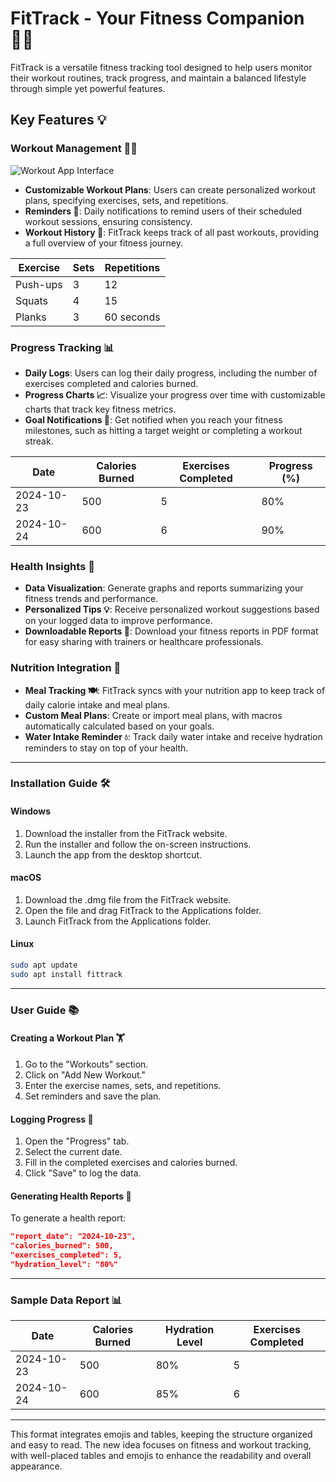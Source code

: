 # FitTrack - Your Fitness Companion 🏋️‍♂️

FitTrack is a versatile fitness tracking tool designed to help users monitor their workout routines, track progress, and maintain a balanced lifestyle through simple yet powerful features.

## Key Features 💡

### Workout Management 🏃‍♀️
![Workout App Interface](![](file:///C:/Users/%D8%B9%D9%85%D8%B1%20%D8%A7%D9%84%D9%85%D8%B9%D8%B4%D9%8A/Downloads/52eff365431121.5af42f261b5b6.png))
- **Customizable Workout Plans**: Users can create personalized workout plans, specifying exercises, sets, and repetitions.
- **Reminders 🔔**: Daily notifications to remind users of their scheduled workout sessions, ensuring consistency.
- **Workout History 📅**: FitTrack keeps track of all past workouts, providing a full overview of your fitness journey.

| Exercise          | Sets | Repetitions |
|-------------------|------|-------------|
| Push-ups          | 3    | 12          |
| Squats            | 4    | 15          |
| Planks            | 3    | 60 seconds  |

### Progress Tracking 📊
- **Daily Logs**: Users can log their daily progress, including the number of exercises completed and calories burned.
- **Progress Charts 📈**: Visualize your progress over time with customizable charts that track key fitness metrics.
- **Goal Notifications 🎯**: Get notified when you reach your fitness milestones, such as hitting a target weight or completing a workout streak.

| Date       | Calories Burned | Exercises Completed | Progress (%) |
|------------|-----------------|---------------------|--------------|
| 2024-10-23 | 500             | 5                   | 80%          |
| 2024-10-24 | 600             | 6                   | 90%          |

### Health Insights 🧠
- **Data Visualization**: Generate graphs and reports summarizing your fitness trends and performance.
- **Personalized Tips 💡**: Receive personalized workout suggestions based on your logged data to improve performance.
- **Downloadable Reports 📝**: Download your fitness reports in PDF format for easy sharing with trainers or healthcare professionals.

### Nutrition Integration 🥗
- **Meal Tracking 🍽️**: FitTrack syncs with your nutrition app to keep track of daily calorie intake and meal plans.
- **Custom Meal Plans**: Create or import meal plans, with macros automatically calculated based on your goals.
- **Water Intake Reminder 💧**: Track daily water intake and receive hydration reminders to stay on top of your health.

---

### Installation Guide 🛠️

#### Windows
1. Download the installer from the FitTrack website.
2. Run the installer and follow the on-screen instructions.
3. Launch the app from the desktop shortcut.

#### macOS
1. Download the .dmg file from the FitTrack website.
2. Open the file and drag FitTrack to the Applications folder.
3. Launch FitTrack from the Applications folder.

#### Linux
```bash
sudo apt update
sudo apt install fittrack
```

---

### User Guide 📚

#### Creating a Workout Plan 🏋️
1. Go to the "Workouts" section.
2. Click on "Add New Workout."
3. Enter the exercise names, sets, and repetitions.
4. Set reminders and save the plan.

#### Logging Progress 📅
1. Open the "Progress" tab.
2. Select the current date.
3. Fill in the completed exercises and calories burned.
4. Click "Save" to log the data.

#### Generating Health Reports 📄
To generate a health report:
```json
"report_date": "2024-10-23",
"calories_burned": 500,
"exercises_completed": 5,
"hydration_level": "80%"
```

---

### Sample Data Report 📊

| Date       | Calories Burned | Hydration Level | Exercises Completed |
|------------|-----------------|-----------------|---------------------|
| 2024-10-23 | 500             | 80%             | 5                   |
| 2024-10-24 | 600             | 85%             | 6                   |

---

This format integrates emojis and tables, keeping the structure organized and easy to read. The new idea focuses on fitness and workout tracking, with well-placed tables and emojis to enhance the readability and overall appearance.
<!--stackedit_data:
eyJoaXN0b3J5IjpbLTE1ODA1NTc4MCwtMzQ4MDc0Mjk2LDk0OD
EyMzYxMCwtODkxMTU2NzMxXX0=
-->